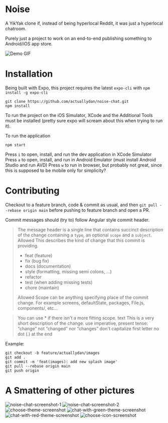 # Noise

A YikYak clone if, instead of being hyperlocal Reddit, it was just a hyperlocal chatroom.

Purely just a project to work on an end-to-end publishing something to Android/iOS app store.

![Demo GIF](./assets/assets-for-readme/noise-alpha-2.gif)

# Installation

Being built with Expo, this project requires the latest `expo-cli` with `npm install -g expo-cli`

```
git clone https://github.com/actuallydan/noise-chat.git
npm install
```

To run the project on the iOS Simulator, XCode and the Additional Tools must be installed (pretty sure expo will scream about this when trying to run it).

To run the application

```
npm start
```

Press `i` to open, install, and run the dev application in XCode Simulator
Press `a` to open, install, and run in Android Emulator (must install Android Studio and run AVD)
Press `w` to run in browser, but probably not great, since this is supposed to be mobile only for simplicity?

# Contributing

Checkout to a feature branch, code & commit as usual, and then `git pull --rebase origin main` before pushing to feature branch and open a PR.

Commit messages should (try to) follow Angular style commit header.

> The message header is a single line that contains succinct description of the change containing a `type`, an optional `scope` and a `subject`.
> Allowed <type>
> This describes the kind of change that this commit is providing.
>
> - feat (feature)
> - fix (bug fix)
> - docs (documentation)
> - style (formatting, missing semi colons, …)
> - refactor
> - test (when adding missing tests)
> - chore (maintain)
>
> Allowed <scope>
> Scope can be anything specifying place of the commit change. For example screens, defaultState, packages, File.js, components/, etc...

> You can use \* if there isn't a more fitting scope.
> <subject> text
> This is a very short description of the change.
> use imperative, present tense: “change” not “changed” nor “changes”
> don't capitalize first letter
> no dot (.) at the end

Example:

```
git checkout -b feature/actuallydan/images
git add .
git commit -m 'feat(images): add new splash image'
git pull --rebase origin main
git push origin
```

# A Smattering of other pictures

![noise-chat-screenshot-1](./assets/assets-for-readme/noise-chat-1.png)
![noise-chat-screenshot-2](./assets/assets-for-readme/noise-chat-2.png)
![choose-theme-screenshot](./assets/assets-for-readme/noise-theme-green.png)
![chat-with-green-theme-screenshot](./assets/assets-for-readme/noise-chat-green.png)
![chat-with-red-theme-screenshot](./assets/assets-for-readme/noise-chat-red.png)
![choose-icon-screenshot](./assets/assets-for-readme/noise-chat-icons.png)
